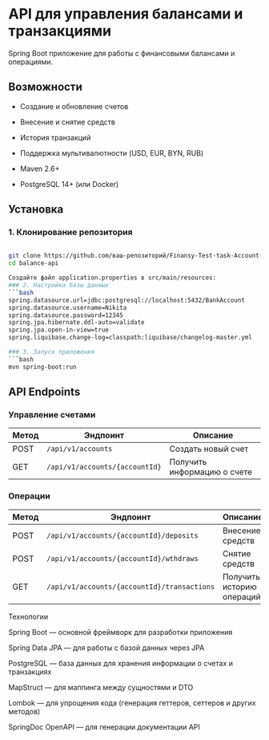 # API для управления балансами и транзакциями

Spring Boot приложение для работы с финансовыми балансами и операциями.

## Возможности

- Создание и обновление счетов
- Внесение и снятие средств
- История транзакций
- Поддержка мультивалютности (USD, EUR, BYN, RUB)


- Maven 2.6+
- PostgreSQL 14+ (или Docker)

## Установка

### 1. Клонирование репозитория
```bash

git clone https://github.com/ваш-репозиторий/Finansy-Test-task-Account-Balance.git
cd balance-api

Создайте файл application.properties в src/main/resources:
### 2. Настройка базы данных
```bash
spring.datasource.url=jdbc:postgresql://localhost:5432/BankAccount
spring.datasource.username=Nikita
spring.datasource.password=12345
spring.jpa.hibernate.ddl-auto=validate
spring.jpa.open-in-view=true
spring.liquibase.change-log=classpath:liquibase/changelog-master.yml

### 3. Запуск приложения
```bash
mvn spring-boot:run
```
## API Endpoints

### Управление счетами


| Метод | Эндпоинт                       | Описание                      |
|-------|--------------------------------|-------------------------------|
| POST  | `/api/v1/accounts`             | Создать новый счет            |
| GET   | `/api/v1/accounts/{accountId}` | Получить информацию о счете   |

### Операции

| Метод | Эндпоинт                                    | Описание                     |
|-------|---------------------------------------------|------------------------------|
| POST  | `/api/v1/accounts/{accountId}/deposits`     | Внесение средств             |
| POST  | `/api/v1/accounts/{accountId}/wthdraws`     | Снятие средств               |
| GET   | `/api/v1/accounts/{accountId}/transactions` | Получить историю операций    |

Технологии

Spring Boot — основной фреймворк для разработки приложения

Spring Data JPA — для работы с базой данных через JPA

PostgreSQL — база данных для хранения информации о счетах и транзакциях

MapStruct — для маппинга между сущностями и DTO

Lombok — для упрощения кода (генерация геттеров, сеттеров и других методов)

SpringDoc OpenAPI — для генерации документации API